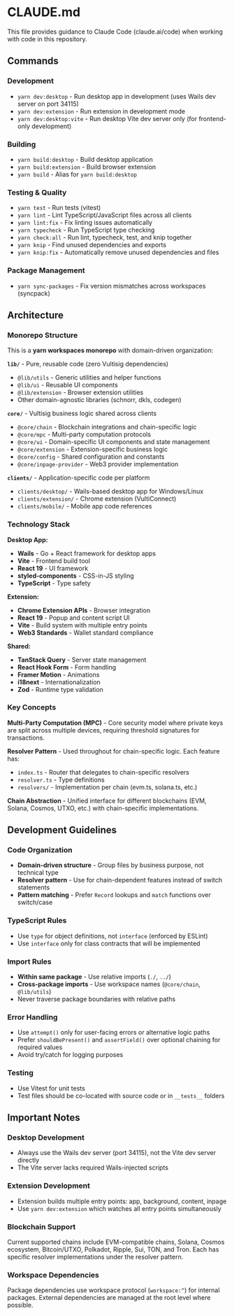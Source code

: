 # CLAUDE.md

This file provides guidance to Claude Code (claude.ai/code) when working with code in this repository.

## Commands

### Development
- `yarn dev:desktop` - Run desktop app in development (uses Wails dev server on port 34115)
- `yarn dev:extension` - Run extension in development mode
- `yarn dev:desktop:vite` - Run desktop Vite dev server only (for frontend-only development)

### Building
- `yarn build:desktop` - Build desktop application
- `yarn build:extension` - Build browser extension
- `yarn build` - Alias for `yarn build:desktop`

### Testing & Quality
- `yarn test` - Run tests (vitest)
- `yarn lint` - Lint TypeScript/JavaScript files across all clients
- `yarn lint:fix` - Fix linting issues automatically
- `yarn typecheck` - Run TypeScript type checking
- `yarn check:all` - Run lint, typecheck, test, and knip together
- `yarn knip` - Find unused dependencies and exports
- `yarn knip:fix` - Automatically remove unused dependencies and files

### Package Management
- `yarn sync-packages` - Fix version mismatches across workspaces (syncpack)

## Architecture

### Monorepo Structure

This is a **yarn workspaces monorepo** with domain-driven organization:

**`lib/`** - Pure, reusable code (zero Vultisig dependencies)
- `@lib/utils` - Generic utilities and helper functions
- `@lib/ui` - Reusable UI components
- `@lib/extension` - Browser extension utilities
- Other domain-agnostic libraries (schnorr, dkls, codegen)

**`core/`** - Vultisig business logic shared across clients
- `@core/chain` - Blockchain integrations and chain-specific logic
- `@core/mpc` - Multi-party computation protocols
- `@core/ui` - Domain-specific UI components and state management
- `@core/extension` - Extension-specific business logic
- `@core/config` - Shared configuration and constants
- `@core/inpage-provider` - Web3 provider implementation

**`clients/`** - Application-specific code per platform
- `clients/desktop/` - Wails-based desktop app for Windows/Linux
- `clients/extension/` - Chrome extension (VultiConnect)
- `clients/mobile/` - Mobile app code references

### Technology Stack

**Desktop App:**
- **Wails** - Go + React framework for desktop apps
- **Vite** - Frontend build tool
- **React 19** - UI framework
- **styled-components** - CSS-in-JS styling
- **TypeScript** - Type safety

**Extension:**
- **Chrome Extension APIs** - Browser integration
- **React 19** - Popup and content script UI
- **Vite** - Build system with multiple entry points
- **Web3 Standards** - Wallet standard compliance

**Shared:**
- **TanStack Query** - Server state management
- **React Hook Form** - Form handling
- **Framer Motion** - Animations
- **i18next** - Internationalization
- **Zod** - Runtime type validation

### Key Concepts

**Multi-Party Computation (MPC)** - Core security model where private keys are split across multiple devices, requiring threshold signatures for transactions.

**Resolver Pattern** - Used throughout for chain-specific logic. Each feature has:
- `index.ts` - Router that delegates to chain-specific resolvers
- `resolver.ts` - Type definitions
- `resolvers/` - Implementation per chain (evm.ts, solana.ts, etc.)

**Chain Abstraction** - Unified interface for different blockchains (EVM, Solana, Cosmos, UTXO, etc.) with chain-specific implementations.

## Development Guidelines

### Code Organization
- **Domain-driven structure** - Group files by business purpose, not technical type
- **Resolver pattern** - Use for chain-dependent features instead of switch statements
- **Pattern matching** - Prefer `Record` lookups and `match` functions over switch/case

### TypeScript Rules
- Use `type` for object definitions, not `interface` (enforced by ESLint)
- Use `interface` only for class contracts that will be implemented

### Import Rules
- **Within same package** - Use relative imports (`./`, `../`)
- **Cross-package imports** - Use workspace names (`@core/chain`, `@lib/utils`)
- Never traverse package boundaries with relative paths

### Error Handling
- Use `attempt()` only for user-facing errors or alternative logic paths
- Prefer `shouldBePresent()` and `assertField()` over optional chaining for required values
- Avoid try/catch for logging purposes

### Testing
- Use Vitest for unit tests
- Test files should be co-located with source code or in `__tests__` folders

## Important Notes

### Desktop Development
- Always use the Wails dev server (port 34115), not the Vite dev server directly
- The Vite server lacks required Wails-injected scripts

### Extension Development
- Extension builds multiple entry points: app, background, content, inpage
- Use `yarn dev:extension` which watches all entry points simultaneously

### Blockchain Support
Current supported chains include EVM-compatible chains, Solana, Cosmos ecosystem, Bitcoin/UTXO, Polkadot, Ripple, Sui, TON, and Tron. Each has specific resolver implementations under the resolver pattern.

### Workspace Dependencies
Package dependencies use workspace protocol (`workspace:^`) for internal packages. External dependencies are managed at the root level where possible.